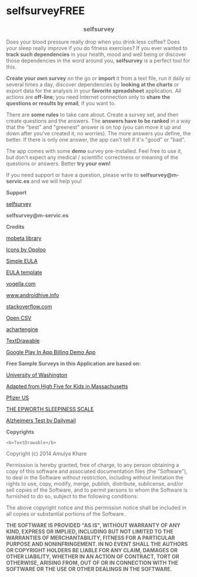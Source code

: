 # selfsurveyFREE

<font color="#666662">

<center><h3>selfsurvey</h3></center>
<p>
    Does your blood pressure really drop when you drink less coffee? Does your sleep really improve if you do fitness exercises? If you ever wanted to <b>track such dependencies</b> in your health, mood and well being or discover those dependencies in the word around you, <b>selfsurvey</b> is a perfect tool for this.
<p>
    <b>Create your own survey</b> on the go or <b>import</b> it from a text file, run it daily or several times a day, discover dependencies by <b>looking at the charts</b> or export data for the analysis in your <b>favorite spreadsheet</b> application. All actions are <b>off-line</b>; you need Internet connection only to <b>share the questions or results by email</b>, if you want to.
<p>
    There are <b>some rules</b> to take care about. Create a survey set, and then create questions and the answers. The <b>answers have to be ranked</b> in a way that the "best" and "greenest" answer is on top (you can move it up and down after you've created it, no worries). The more answers you define, the better. If there is only one answer, the app can't tell if it's "good" or "bad".
<p>
    The app comes with some <b>demo</b> survey pre-installed. Feel free to use it, but don't expect any medical / scientific correctness or meaning of the questions or answers.  Better <b>try your own!</b>
<p>
    If you need support or have a question, please write to <b>selfsurvey@m-servic.es</b> and we will help you!
<p>
<b>Support</b>
<p><a href="http://www.selfsurvey.info">selfsurvey</a></p>
<b>selfsurvey@m-servic.es</b>
<p>
    <b>Credits</b>
<p>
<p><a href="https://github.com/bauerca/drag-sort-listview/tree/master/library/src/com/mobeta/android/dslv">mobeta library</a></p>
<p><a href="http://www.androidicons.com/">Icons by Opoloo</a></p>
<p><a href="http://www.donnfelker.com/android-a-simple-eula-for-your-android-apps/">Simple EULA</a></p>
<p><a href="https://www.docracy.com/8753/simple-end-user-license-agreement-for-selling-apps">EULA template</a></p>
<p><a href="http://www.vogella.com/articles/AndroidListView/">vogella.com</a></p>
<p><a href="http://www.androidhive.info/2011/10/android-listview-tutorial/">www.androidhive.info</a></p>
<p><a href="http://stackoverflow.com/">stackoverflow.com</a></p>
<p><a href="http://sourceforge.net/projects/opencsv/">Open CSV</a></p>
<p><a href="http://www.achartengine.org">achartengine</a></p>
<p><a href="https://github.com/amulyakhare/TextDrawable">TextDrawable</a></p>
<p><a href="http://www.codeproject.com/Articles/720303/Google-Play-In-App-Billing-Demo-App">Google Play In App Billing Demo App</a></p>


<p>
    <b>Free Sample Surveys in this Application are based on:</b>
<p>
<p><a href="http://depts.washington.edu/hprc/docs/rapa_03_06.pdf">University of Washington</a></p>
<p><a href="http://www.une.edu/sites/default/files/5210_Healthy_Habits_Survey10-18.pdf">Adapted from High Five for Kids in Massachusetts</a></p>
<p><a href="http://phqscreeners.com">Pfizer US</a></p>
<p><a href="http://web.stanford.edu/~dement/epworth.html">THE EPWORTH SLEEPINESS SCALE</a></p>
<p><a href="http://www.dailymail.co.uk/health/article-2095705/Alzheimers-questionnaire-Test-reveal-YOU-risk.html">Alzheimers Test by Dailymail</a></p>


<p>
    <b>Copyrights</b>
<p>

    <b>TextDrawable</b>
<p>


Copyright (c) 2014 Amulya Khare

Permission is hereby granted, free of charge, to any person obtaining a copy
of this software and associated documentation files (the "Software"), to deal
in the Software without restriction, including without limitation the rights
to use, copy, modify, merge, publish, distribute, sublicense, and/or sell
copies of the Software, and to permit persons to whom the Software is
furnished to do so, subject to the following conditions:

The above copyright notice and this permission notice shall be included in all
copies or substantial portions of the Software.</p>


<p><b>
THE SOFTWARE IS PROVIDED "AS IS", WITHOUT WARRANTY OF ANY KIND, EXPRESS OR
IMPLIED, INCLUDING BUT NOT LIMITED TO THE WARRANTIES OF MERCHANTABILITY,
FITNESS FOR A PARTICULAR PURPOSE AND NONINFRINGEMENT. IN NO EVENT SHALL THE
AUTHORS OR COPYRIGHT HOLDERS BE LIABLE FOR ANY CLAIM, DAMAGES OR OTHER
LIABILITY, WHETHER IN AN ACTION OF CONTRACT, TORT OR OTHERWISE, ARISING FROM,
OUT OF OR IN CONNECTION WITH THE SOFTWARE OR THE USE OR OTHER DEALINGS IN THE
SOFTWARE.

</b></p>

</font>
